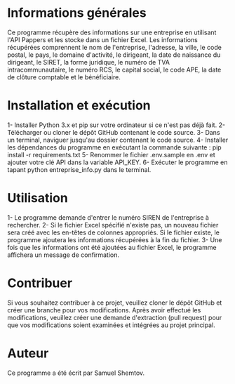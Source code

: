 # Informations générales
Ce programme récupère des informations sur une entreprise en utilisant l'API Pappers et les stocke dans un fichier Excel. Les informations récupérées comprennent le nom de l'entreprise, l'adresse, la ville, le code postal, le pays, le domaine d'activité, le dirigeant, la date de naissance du dirigeant, le SIRET, la forme juridique, le numéro de TVA intracommunautaire, le numéro RCS, le capital social, le code APE, la date de clôture comptable et le bénéficiaire.

# Installation et exécution
1- Installer Python 3.x et pip sur votre ordinateur si ce n'est pas déjà fait.
2- Télécharger ou cloner le dépôt GitHub contenant le code source.
3- Dans un terminal, naviguer jusqu'au dossier contenant le code source.
4- Installer les dépendances du programme en exécutant la commande suivante : pip install -r requirements.txt
5- Renommer le fichier .env.sample en .env et ajouter votre clé API dans la variable API_KEY.
6- Exécuter le programme en tapant python entreprise_info.py dans le terminal.

# Utilisation
1- Le programme demande d'entrer le numéro SIREN de l'entreprise à rechercher.
2- Si le fichier Excel spécifié n'existe pas, un nouveau fichier sera créé avec les en-têtes de colonnes appropriés. Si le fichier existe, le programme ajoutera les informations récupérées à la fin du fichier.
3- Une fois que les informations ont été ajoutées au fichier Excel, le programme affichera un message de confirmation.

# Contribuer
Si vous souhaitez contribuer à ce projet, veuillez cloner le dépôt GitHub et créer une branche pour vos modifications. Après avoir effectué les modifications, veuillez créer une demande d'extraction (pull request) pour que vos modifications soient examinées et intégrées au projet principal.

# Auteur
Ce programme a été écrit par Samuel Shemtov.
